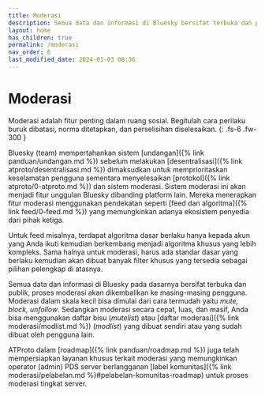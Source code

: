 ```yaml
---
title: Moderasi
description: Semua data dan informasi di Bluesky bersifat terbuka dan publik. Moderasi akan dikembalikan ke masing-masing pengguna.
layout: home
has_children: true
permalink: /moderasi
nav_order: 6
last_modified_date: 2024-01-03 08:36
---
```


# Moderasi
Moderasi adalah fitur penting dalam ruang sosial. Begitulah cara perilaku buruk dibatasi, norma ditetapkan, dan perselisihan diselesaikan.
{: .fs-6 .fw-300 }

Bluesky (team) mempertahankan sistem [undangan]({% link panduan/undangan.md %}) sebelum melakukan [desentralisasi]({% link atproto/desentralisasi.md %}) dimaksudkan untuk memprioritaskan keselamatan pengguna sementara menyelesaikan [protokol]({% link atproto/0-atproto.md %}) dan sistem moderasi. Sistem moderasi ini akan menjadi fitur unggulan Bluesky dibanding platform lain. Mereka menerapkan fitur moderasi menggunakan pendekatan seperti [feed dan algoritma]({% link feed/0-feed.md %}) yang memungkinkan adanya ekosistem penyedia dari pihak ketiga.

Untuk feed misalnya, terdapat algoritma dasar berlaku hanya kepada akun yang Anda ikuti kemudian berkembang menjadi algoritma khusus yang lebih kompleks. Sama halnya untuk moderasi, harus ada standar dasar yang berlaku kemudian akan dibuat banyak filter khusus yang tersedia sebagai pilihan pelengkap di atasnya.

Semua data dan informasi di Bluesky pada dasarnya bersifat terbuka dan publik, proses moderasi akan dikembalikan ke masing-masing pengguna. Moderasi dalam skala kecil bisa dimulai dari cara termudah yaitu *mute, block, unfollow*. Sedangkan moderasi secara cepat, luas, dan masif, Anda bisa menggunakan daftar bisu (*mutelist*) atau [daftar moderasi]({% link moderasi/modlist.md %}) (*modlist*) yang dibuat sendiri atau yang sudah dibuat oleh pengguna lain.

ATProto dalam [roadmap]({% link panduan/roadmap.md %}) juga telah mempersiapkan layanan khusus terkait moderasi yang memungkinkan operator (admin) PDS server berlangganan [label komunitas]({% link moderasi/pelabelan.md %}#pelabelan-komunitas-roadmap) untuk proses moderasi tingkat server.